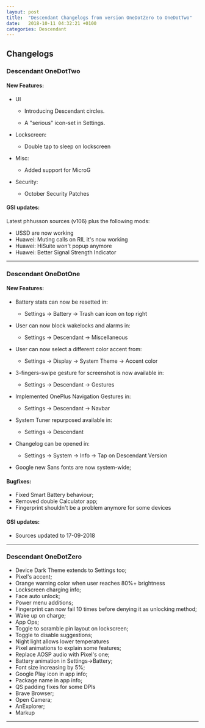 ```yaml
---
layout: post
title:  "Descendant Changelogs from version OneDotZero to OneDotTwo"
date:   2018-10-11 04:32:21 +0100
categories: Descendant
---
```


## Changelogs

### __Descendant OneDotTwo__

#### New Features:

* UI

    * Introducing Descendant circles.

    * A "serious" icon-set in Settings.


* Lockscreen:

    * Double tap to sleep on lockscreen


* Misc:

    * Added support for MicroG


* Security:

    * October Security Patches



#### GSI updates:
Latest phhusson sources (v106) plus the following mods:

* USSD are now working
* Huawei: Muting calls on RIL it's now working
* Huawei: HiSuite won't popup anymore
* Huawei: Better Signal Strength Indicator

---

### Descendant OneDotOne

#### New Features:

* Battery stats can now be resetted in:

    * Settings -> Battery -> Trash can icon on top right


* User can now block wakelocks and alarms in:

    * Settings -> Descendant -> Miscellaneous


* User can now select a different color accent from:

    * Settings -> Display -> System Theme -> Accent color


* 3-fingers-swipe gesture for screenshot is now available in:

    * Settings -> Descendant -> Gestures


* Implemented OnePlus Navigation Gestures in:

    * Settings -> Descendant -> Navbar


* System Tuner repurposed available in:

    * Settings -> Descendant


* Changelog can be opened in:

    * Settings -> System -> Info -> Tap on Descendant Version 


* Google new Sans fonts are now system-wide;


#### Bugfixes:

* Fixed Smart Battery behaviour;
* Removed double Calculator app;
* Fingerprint shouldn't be a problem anymore for some devices


#### GSI updates:

* Sources updated to 17-09-2018



---

### Descendant OneDotZero

* Device Dark Theme extends to Settings too;
* Pixel's accent;
* Orange warning color when user reaches 80%+ brightness
* Lockscreen charging info;
* Face auto unlock;
* Power menu additions;
* Fingerprint can now fail 10 times before denying it as unlocking method;
* Wake up on charge;
* App Ops;
* Toggle to scramble pin layout on lockscreen;
* Toggle to disable suggestions;
* Night light allows lower temperatures
* Pixel animations to explain some features;
* Replace AOSP audio with Pixel's one;
* Battery animation in Settings->Battery;
* Font size increasing by 5%;
* Google Play icon in app info;
* Package name in app info;
* QS padding fixes for some DPIs
* Brave Browser;
* Open Camera;
* AnExplorer;
* Markup


---



